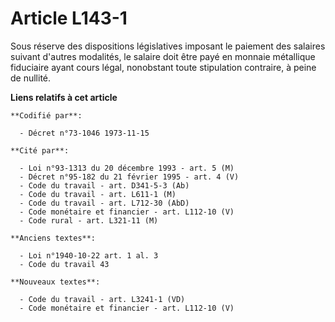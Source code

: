 # Article L143-1

Sous réserve des dispositions législatives imposant le paiement des salaires suivant d'autres modalités, le salaire doit être
payé en monnaie métallique fiduciaire ayant cours légal, nonobstant toute stipulation contraire, à peine de nullité.

**Liens relatifs à cet article**

	**Codifié par**:

	  - Décret n°73-1046 1973-11-15

	**Cité par**:

	  - Loi n°93-1313 du 20 décembre 1993 - art. 5 (M)
	  - Décret n°95-182 du 21 février 1995 - art. 4 (V)
	  - Code du travail - art. D341-5-3 (Ab)
	  - Code du travail - art. L611-1 (M)
	  - Code du travail - art. L712-30 (AbD)
	  - Code monétaire et financier - art. L112-10 (V)
	  - Code rural - art. L321-11 (M)

	**Anciens textes**:

	  - Loi n°1940-10-22 art. 1 al. 3
	  - Code du travail 43

	**Nouveaux textes**:

	  - Code du travail - art. L3241-1 (VD)
	  - Code monétaire et financier - art. L112-10 (V)
